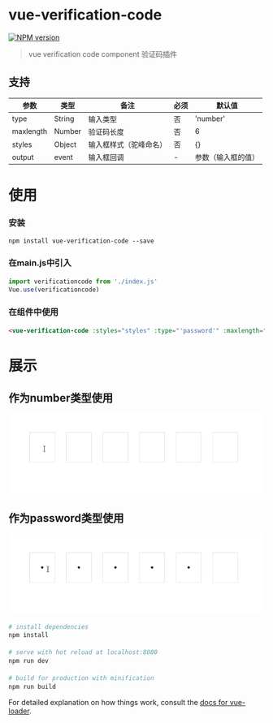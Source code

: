 # vue-verification-code

[![NPM version](https://img.shields.io/npm/v/vue-verification-code.svg)](https://www.npmjs.com/package/vue-verification-code)

> vue verification code component 验证码插件

## 支持

| 参数 | 类型 | 备注 | 必须 | 默认值 |
| ------ | ------ | ------ | ------ | ------ |
| type | String | 输入类型 | 否 | 'number' |
| maxlength | Number | 验证码长度 | 否 | 6 |
| styles | Object | 输入框样式（驼峰命名） | 否 | {} |
| output | event | 输入框回调 | - | 参数（输入框的值） |

# 使用

### 安装
```
npm install vue-verification-code --save
```

### 在main.js中引入

```js
import verificationcode from './index.js'
Vue.use(verificationcode)
```
### 在组件中使用

```html
<vue-verification-code :styles="styles" :type="'password'" :maxlength="6" @output="output"></vue-verification-code>
```

# 展示

## 作为number类型使用
![avatar](/static/number.gif)

## 作为password类型使用
![avatar](/static/password.gif)

``` bash
# install dependencies
npm install

# serve with hot reload at localhost:8080
npm run dev

# build for production with minification
npm run build
```

For detailed explanation on how things work, consult the [docs for vue-loader](http://vuejs.github.io/vue-verification-code).
